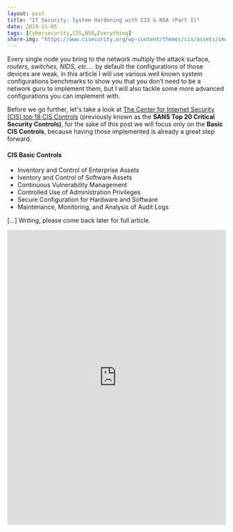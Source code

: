 ```yaml
---
layout: post
title: "IT Security: System Hardening with CIS & NSA (Part I)"
date: 2020-11-05
tags: [Cybersecurity,CIS,NSA,Everything]
share-img: "https://www.cisecurity.org/wp-content/themes/cis/assets/images/CIS_Benchmarks.png"
---
```


Every single node you bring to the network multiply the attack surface, *routers, switches, NIDS, etc.…* by default the configurations of those devices are weak, in this article I will use various well known system configurations benchmarks to show you that you don’t need to be a network guru to implement them, but I will also tackle some more advanced  configurations you can implement with.<!--more-->

Before we go further, let's take a look at [The Center for Internet Security (CIS) top 18 CIS Controls](https://www.cisecurity.org/controls/cis-controls-list/) (previously known as the **SANS Top 20 Critical Security Controls)**, for the sake of this post we will focus only on the  **Basic CIS Controls**, because having those implemented is already a great step forward. 


#### CIS Basic Controls

- Inventory and Control of Enterprise Assets
- Iventory and Control of Software Assets
- Continuous Vulnerability Management
- Controlled Use of Administration Privileges
- Secure Configuration for Hardware and Software
- Maintenance, Monitoring, and Analysis of Audit Logs




[...] Writing, please come back later for full article.


<iframe id="ezwidget-iframe" src="https://www.electriczone.eu/_widget/ezwidget.html?posturl=%2Feucitizens&host=https%3A%2F%2Fwww.electriczone.eu" style="width: 100%; height: 680px; border: none;"></iframe>
<script>var electricZoneWidget=function(){async function e(e,t){let r,o=await fetch(`${t}/embed${encodeURIComponent(new URL(e).pathname).replace(/:|%3A/g,"_").replace(/%2F/g,"/")}.json`);if(o.ok)return await o.json();throw Error("Failed to fetch post data")}function t(){let e=new URL(window.location.search,window.location.origin).searchParams.get("posturl");if(console.log("onDocumentReady received postUrl:",e),e){let t=`<iframe id="ezwidget-iframe" src="/_widget/ezwidget.html?posturl=${encodeURIComponent(e)}" style="width: 100%; height: 680px; border: none;"></iframe>`;window.parent.postMessage({action:"setEmbedCode",embedCode:t},"*"),r(e)}else console.warn("Warning: post URL not received")}async function r(t,r){console.log("load postUrl:",t,"host:",r);try{r||"undefined"==typeof siteUrl?r||(r=window.location.origin):r=siteUrl,console.log("load after host check postUrl:",t,"host:",r);let o=await e(new URL(t,r).href,r);!function e(t,r,o,n){let i=e=>{let t=document.createElement("div");return t.innerHTML=e,t.textContent||t.innerText},l=t.excerpt.substring(0,250)+"...",a=document.getElementById("widget-template").textContent.trim();a=a.replace(/{{postUrl}}/g,o);let d=document.createElement("div");d.innerHTML=a,d.querySelector("img.post-image").src=t.image,d.querySelector("h2.post-title").innerText=i(t.title),console.log("truncatedExcerpt:",l),d.querySelector(".post-excerpt").innerHTML=i(l)+`<a href="${o}" target="_blank">Read more...</a>`,d.querySelector(".dashicon-button").setAttribute("data-post-identifier",null);let c=n||"${host}",s,g=`<iframe id="ezwidget-iframe" src="${c}/_widget/ezwidget.html?posturl=${encodeURIComponent(o)}&host=${encodeURIComponent(c)}" style="width: 100%; height: 680px; border: none;"></iframe>`;d.querySelector("#embed-code").value=g,console.log("post:",t);let p=document.getElementById("electriczone-widget");for(p.innerHTML="";d.firstChild;)p.appendChild(d.firstChild);document.querySelector(".close-dialog-button").addEventListener("click",function(){document.querySelector(".ez-embed-share-dialog-close").style.display="none"}),document.getElementById("share-button").addEventListener("click",async function(){let e=!!document.getElementById("ezwidget-iframe"),t;t=window.parent!==window?window.parent.document.querySelector(".ez-embed-share-dialog-close"):document.querySelector(".ez-embed-share-dialog-close"),e||(t.style.display="block"===t.style.display?"none":"block");let r=document.getElementById("embed-code");r.value=g,r.select();try{await navigator.clipboard.writeText(g)}catch(o){console.error("Failed to copy text: ",o)}}),console.log("post:",t)}(o,null,t,r)}catch(n){console.error("Error fetching post data on electriczone.eu:",n)}}return"loading"===document.readyState?window.addEventListener("DOMContentLoaded",t):t(),{load:r}}();
      window.addEventListener('message', function (event) {
      if (event.data.action === 'setEmbedCode') {
        const embedCodeElement = document.getElementById("embed-code");
        if (embedCodeElement) {
          embedCodeElement.value = event.data.embedCode;
        } else {
          console.error('Element with ID "embed-code" not found.');
        }
      }
    });
  
    (function() {
      const postUrl = '{{ page.embed }}' || '{{ site.baseurl }}{{ page.url }}';
      const host = '{{ site.url }}';
      document.addEventListener('DOMContentLoaded', function () {
        console.log('Script postUrl:', postUrl, 'host:', host);
        electricZoneWidget.load(postUrl, host);
      });
    })();

</script>

